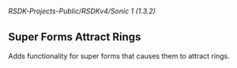 ###### RSDK-Projects-Public/RSDKv4/Sonic 1 (1.3.2)
## Super Forms Attract Rings

Adds functionality for super forms that causes them to attract rings.